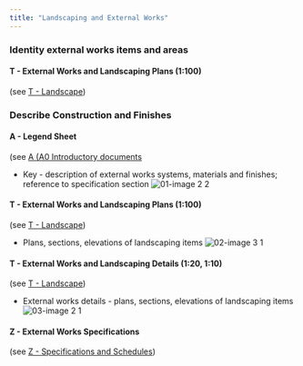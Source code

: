 ```yaml
---
title: "Landscaping and External Works"
---
```

### Identity external works items and areas

#### T - External Works and Landscaping Plans (1:100)
(see [T - Landscape](notes/1_Documentation%20Codex/1b_Alphabet/T%20-%20Landscape.md))

### Describe Construction and Finishes

#### A - Legend Sheet
(see [A (A0 Introductory documents](content/notes/1_Documentation%20Codex/1b_Alphabet/A%20(A0%20Introductory%20documents.md))
- Key - description of external works systems, materials and finishes; reference to specification section
![01-image 2 2](notes/1_Documentation%20Codex/1c_Building%20Components/assets/01-image%202%202.svg)

#### T - External Works and Landscaping Plans (1:100)
(see [T - Landscape](notes/1_Documentation%20Codex/1b_Alphabet/T%20-%20Landscape.md))
- Plans, sections, elevations of landscaping items
![02-image 3 1](notes/1_Documentation%20Codex/1c_Building%20Components/assets/02-image%203%201.svg)

#### T - External Works and Landscaping Details (1:20, 1:10)
(see [T - Landscape](notes/1_Documentation%20Codex/1b_Alphabet/T%20-%20Landscape.md))
- External works details - plans, sections, elevations of landscaping items
![03-image 2 1](notes/1_Documentation%20Codex/1c_Building%20Components/assets/03-image%202%201.svg)

#### Z - External Works Specifications
(see [Z - Specifications and Schedules](content/notes/1_Documentation%20Codex/1b_Alphabet/Z%20-%20Specifications%20and%20Schedules.md))

